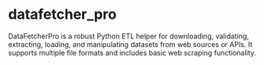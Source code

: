 # datafetcher_pro
DataFetcherPro is a robust Python ETL helper for downloading, validating, extracting, loading, and manipulating datasets from web sources or APIs. It supports multiple file formats and includes basic web scraping functionality.
